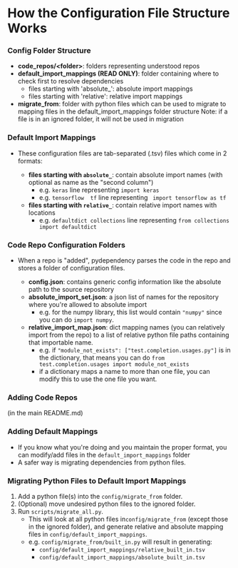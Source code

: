 # How the Configuration File Structure Works

### Config Folder Structure

- **code_repos/\<folder\>**: folders representing understood repos
- **default_import_mappings (READ ONLY)**: folder containing where to check first to resolve dependencies
  - files starting with 'absolute_': absolute import mappings
  - files starting with 'relative': relative import mappings
- **migrate_from**: folder with python files which can be used to migrate to mapping files in the
  default_import_mappings folder structure
Note: if a file is in an ignored folder, it will not be used in migration

### Default Import Mappings

- These configuration files are tab-separated (.tsv) files which come in 2 formats:

  - **files starting with `absolute_`**: contain absolute import names (with optional as name as the "second column")
    - e.g. `keras` line representing `import keras`
    - e.g. `tensorflow  tf` line representing ` import tensorflow as tf` 
  - **files starting with `relative_`**: contain relative import names with locations
    - e.g. `defaultdict	collections` line representing `from collections import defaultdict`

### Code Repo Configuration Folders

- When a repo is "added", pydependency parses the code in the repo and stores a folder of configuration files.

  - **config.json**: contains generic config information like the absolute path to the source repository
  - **absolute_import_set.json**: a json list of names for the repository where you're allowed to absolute import
    - e.g. for the numpy library, this list would contain `"numpy"` since you can do `import numpy`.
  - **relative_import_map.json**: dict mapping names (you can relatively import from the repo) to a list of relative python file paths containing that importable name.
    - e.g. if `"module_not_exists": ["test.completion.usages.py"]` is in the dictionary, that means you can do `from test.completion.usages import module_not_exists`
    - if a dictionary maps a name to more than one file, you can modify this to use the one file you want.

### Adding Code Repos

(in the main README.md)

### Adding Default Mappings

- If you know what you're doing and you maintain the proper format, you can modify/add files in the `default_import_mappings` folder
- A safer way is migrating dependencies from python files.

### Migrating Python Files to Default Import Mappings

1. Add a python file(s) into the `config/migrate_from` folder.
2. (Optional) move undesired python files to the ignored folder.
3. Run `scripts/migrate_all.py`.
    - This will look at all python files in`config/migrate_from` (except those in the ignored folder), and generate relative and absolute mapping files in `config/default_import_mappings`.
    - e.g. `config/migrate_from/built_in.py` will result in generating:
      - `config/default_import_mappings/relative_built_in.tsv`
      - `config/default_import_mappings/absolute_built_in.tsv`